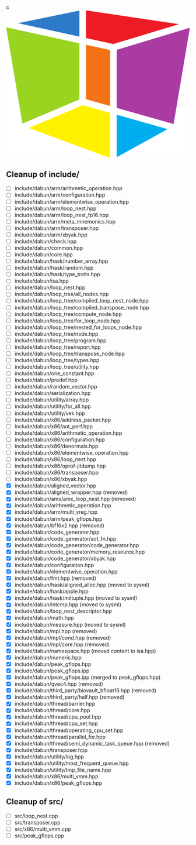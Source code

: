 c![dabun logo](/assets/logo/icononly_transparent_nobuffer.png)

## Cleanup of include/

- [ ] include/dabun/arm/arithmetic_operation.hpp
- [ ] include/dabun/arm/configuration.hpp
- [ ] include/dabun/arm/elementwise_operation.hpp
- [ ] include/dabun/arm/loop_nest.hpp
- [ ] include/dabun/arm/loop_nest_fp16.hpp
- [ ] include/dabun/arm/meta_mnemonics.hpp
- [ ] include/dabun/arm/transposer.hpp
- [ ] include/dabun/arm/xbyak.hpp
- [ ] include/dabun/check.hpp
- [ ] include/dabun/common.hpp
- [ ] include/dabun/core.hpp
- [ ] include/dabun/hask/number_array.hpp
- [ ] include/dabun/hask/random.hpp
- [ ] include/dabun/hask/type_traits.hpp
- [ ] include/dabun/isa.hpp
- [ ] include/dabun/loop_nest.hpp
- [ ] include/dabun/loop_tree/all_nodes.hpp
- [ ] include/dabun/loop_tree/compiled_loop_nest_node.hpp
- [ ] include/dabun/loop_tree/compiled_transpose_node.hpp
- [ ] include/dabun/loop_tree/compute_node.hpp
- [ ] include/dabun/loop_tree/for_loop_node.hpp
- [ ] include/dabun/loop_tree/nested_for_loops_node.hpp
- [ ] include/dabun/loop_tree/node.hpp
- [ ] include/dabun/loop_tree/program.hpp
- [ ] include/dabun/loop_tree/report.hpp
- [ ] include/dabun/loop_tree/transpose_node.hpp
- [ ] include/dabun/loop_tree/types.hpp
- [ ] include/dabun/loop_tree/utility.hpp
- [ ] include/dabun/one_constant.hpp
- [ ] include/dabun/predef.hpp
- [ ] include/dabun/random_vector.hpp
- [ ] include/dabun/serialization.hpp
- [ ] include/dabun/utility/array.hpp
- [ ] include/dabun/utility/for_all.hpp
- [ ] include/dabun/utility/vek.hpp
- [ ] include/dabun/x86/address_packer.hpp
- [ ] include/dabun/x86/aot_perf.hpp
- [ ] include/dabun/x86/arithmetic_operation.hpp
- [ ] include/dabun/x86/configuration.hpp
- [ ] include/dabun/x86/denormals.hpp
- [ ] include/dabun/x86/elementwise_operation.hpp
- [ ] include/dabun/x86/loop_nest.hpp
- [ ] include/dabun/x86/oprof-jitdump.hpp
- [ ] include/dabun/x86/transposer.hpp
- [ ] include/dabun/x86/xbyak.hpp
- [x] include/dabun/aligned_vector.hpp
- [x] include/dabun/aligned_wrapper.hpp (removed)
- [x] include/dabun/amx/amx_loop_nest.hpp (removed)
- [x] include/dabun/arithmetic_operation.hpp
- [x] include/dabun/arm/multi_vreg.hpp
- [x] include/dabun/arm/peak_gflops.hpp
- [x] include/dabun/bf16x2.hpp (removed)
- [x] include/dabun/code_generator.hpp
- [x] include/dabun/code_generator/aot_fn.hpp
- [x] include/dabun/code_generator/code_generator.hpp
- [x] include/dabun/code_generator/memory_resource.hpp
- [x] include/dabun/code_generator/xbyak.hpp
- [x] include/dabun/configuration.hpp
- [x] include/dabun/elementwise_operation.hpp
- [x] include/dabun/fmt.hpp (removed)
- [x] include/dabun/hask/aligned_alloc.hpp (moved to sysml)
- [x] include/dabun/hask/apple.hpp
- [x] include/dabun/hask/miltuple.hpp (moved to sysml)
- [x] include/dabun/intcmp.hpp (moved to sysml)
- [x] include/dabun/loop_nest_descriptor.hpp
- [x] include/dabun/math.hpp
- [x] include/dabun/measure.hpp (moved to sysml)
- [x] include/dabun/mpl.hpp (removed)
- [x] include/dabun/mpl/cond.hpp (removed)
- [x] include/dabun/mpl/core.hpp (removed)
- [x] include/dabun/namespace.hpp (moved content to isa.hpp)
- [x] include/dabun/numeric.hpp
- [x] include/dabun/peak_gflops.hpp
- [x] include/dabun/peak_gflops.ipp
- [x] include/dabun/peak_gflops.ipp (merged to peak_gflops.hpp)
- [x] include/dabun/qvec4.hpp (removed)
- [x] include/dabun/third_party/biovault_bfloat16.hpp (removed)
- [x] include/dabun/third_party/half.hpp (removed)
- [x] include/dabun/thread/barrier.hpp
- [x] include/dabun/thread/core.hpp
- [x] include/dabun/thread/cpu_pool.hpp
- [x] include/dabun/thread/cpu_set.hpp
- [x] include/dabun/thread/operating_cpu_set.hpp
- [x] include/dabun/thread/parallel_for.hpp
- [x] include/dabun/thread/semi_dynamic_task_queue.hpp (removed)
- [x] include/dabun/transposer.hpp
- [x] include/dabun/utility/log.hpp
- [x] include/dabun/utility/most_frequent_queue.hpp
- [x] include/dabun/utility/tmp_file_name.hpp
- [x] include/dabun/x86/multi_vmm.hpp
- [x] include/dabun/x86/peak_gflops.hpp

## Cleanup of src/

- [ ] src/loop_nest.cpp
- [ ] src/transposer.cpp
- [ ] src/x86/multi_vmm.cpp
- [ ] src/peak_gflops.cpp
